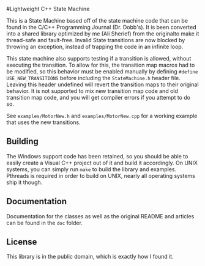 #Lightweight C++ State Machine

This is a State Machine based off of the state machine code that can be found in the C/C++ Programming Journal (Dr. Dobb's). It is been converted into a shared library optimized by me (Ali Sherief) from the originalto make it thread-safe and fault-free. Invalid State transitions are now blocked by throwing an exception, instead of trapping the code in an infinite loop.

This state machine also supports testing if a transition is allowed, without executing the transition. To allow for this, the transition map macros had to be modified, so this behavior must be enabled manually by defining `#define USE_NEW_TRANSITIONS` before including the `StateMachine.h` header file. Leaving this header undefined will revert the transition maps to their original behavior. It is not supported to mix new transition map code and old transition map code, and you will get compiler errors if you attempt to do so.

See `examples/MotorNew.h` and `examples/MotorNew.cpp` for a working example that uses the new transitions.

## Building

The Windows support code has been retained, so you should be able to easily create a Visual C++ project out of it and build it accordingly. On UNIX systems, you can simply run `make` to build the library and examples. Pthreads is required in order to build on UNIX, nearly all operating systems ship it though.

## Documentation

Documentation for the classes as well as the original README and articles can be found in the `doc` folder.

## License

This library is in the public domain, which is exactly how I found it.
